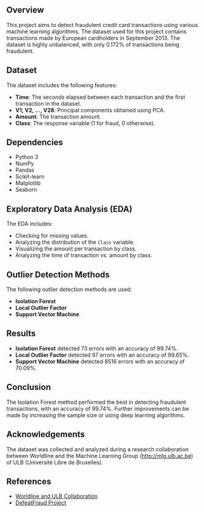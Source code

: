 ## Overview
This project aims to detect fraudulent credit card transactions using various machine learning algorithms. The dataset used for this project contains transactions made by European cardholders in September 2013. The dataset is highly unbalanced, with only 0.172% of transactions being fraudulent.

## Dataset
The dataset includes the following features:
- **Time**: The seconds elapsed between each transaction and the first transaction in the dataset.
- **V1, V2, ..., V28**: Principal components obtained using PCA.
- **Amount**: The transaction amount.
- **Class**: The response variable (1 for fraud, 0 otherwise).

## Dependencies
- Python 3
- NumPy
- Pandas
- Scikit-learn
- Matplotlib
- Seaborn

## Exploratory Data Analysis (EDA)
The EDA includes:
- Checking for missing values.
- Analyzing the distribution of the `Class` variable.
- Visualizing the amount per transaction by class.
- Analyzing the time of transaction vs. amount by class.

## Outlier Detection Methods
The following outlier detection methods are used:
- **Isolation Forest**
- **Local Outlier Factor**
- **Support Vector Machine**

## Results
- **Isolation Forest** detected 73 errors with an accuracy of 99.74%.
- **Local Outlier Factor** detected 97 errors with an accuracy of 99.65%.
- **Support Vector Machine** detected 8516 errors with an accuracy of 70.09%.

## Conclusion
The Isolation Forest method performed the best in detecting fraudulent transactions, with an accuracy of 99.74%. Further improvements can be made by increasing the sample size or using deep learning algorithms.

## Acknowledgements
The dataset was collected and analyzed during a research collaboration between Worldline and the Machine Learning Group (http://mlg.ulb.ac.be) of ULB (Université Libre de Bruxelles).

## References
- [Worldline and ULB Collaboration](https://www.researchgate.net/project/Fraud-detection-5)
- [DefeatFraud Project](https://www.researchgate.net/project/Fraud-detection-5)



